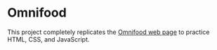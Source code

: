 # Omnifood
  
This project completely replicates the [Omnifood web page](https://omnifood.dev/) to practice HTML, CSS, and JavaScript.

